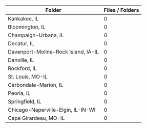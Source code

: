 | Folder                              |   Files / Folders |
|-------------------------------------|-------------------|
| Kankakee, IL                        |                 0 |
| Bloomington, IL                     |                 0 |
| Champaign-Urbana, IL                |                 0 |
| Decatur, IL                         |                 0 |
| Davenport-Moline-Rock Island, IA-IL |                 0 |
| Danville, IL                        |                 0 |
| Rockford, IL                        |                 0 |
| St. Louis, MO-IL                    |                 0 |
| Carbondale-Marion, IL               |                 0 |
| Peoria, IL                          |                 0 |
| Springfield, IL                     |                 0 |
| Chicago-Naperville-Elgin, IL-IN-WI  |                 0 |
| Cape Girardeau, MO-IL               |                 0 |